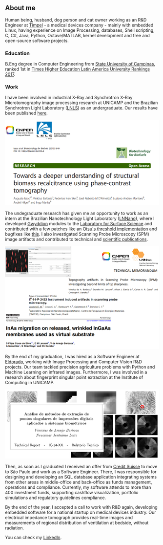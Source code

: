 ## About me

Human being, husband, dog person and cat owner working as an R&D Engineer at [Timpel](http://www.timpelmedical.com) - a medical devices company - mainly with embedded Linux, having experience on Image Processing, databases, Shell scripting, C, C#, Java, Python, Octave/MATLAB, kernel development and free and open-source software projects.

### Education

B.Eng degree in Computer Engineering from [State University of Campinas](http://www.unicamp.br/unicamp/english), ranked 1st in [Times Higher Education Latin America University Rankings 2017](https://www.timeshighereducation.com/world-university-rankings/2017/latin-america-university-rankings).

### Work

I have been involved in industrial X-Ray and Synchrotron X-Ray Microtomography image processing research at UNICAMP and the Brazilian Synchrotron Light Laboratory ([LNLS](http://www.lnls.cnpem.br)) as an undergraduate. Our results have been published [here](https://doi.org/10.1186/s13068-015-0229-8).

![LNLS publications](https://github.com/vbarboza/vbarboza.github.com/blob/master/img/lnls.png?raw=true)

The undegraduate research has given me an opportunity to work as an intern at the Brazilian Nanotechnology Light Laboratory ([LNNano](http://lnnano.cnpem.br)), where I developed [Gwyddion](htt://www.gwyddion.net) modules to the [Laboratory for Surface Science](http://lnnano.cnpem.br/laboratories/lcs) and contributed with a few patches like an [Otsu's threshold implementation](https://sourceforge.net/p/gwyddion/code/15479) and bugfixes like [this](https://sourceforge.net/p/gwyddion/code/16000). I also investigated Scanning Probe Microscopy (SPM) image artifacts and contributed to technical and [scientific publications](https://doi.org/10.1088/0957-4484/25/45/455603).

![LNNano publications](https://github.com/vbarboza/vbarboza.github.com/blob/master/img/lnnano.png?raw=true)


By the end of my graduation, I was hired as a Software Engineer at [Eldorado](http://www.eldorado.org.br/eldorado/?lang=en), working with Image Processing and Computer Vision R&D projects. Our team tackled precision agriculture problems with Python and Machine Learning on infrared images. Furthermore, I was involved in a research about fingerprint singular point extraction at the Institute of Computing in UNICAMP.

![Fingerprint singular point extraction](https://github.com/vbarboza/vbarboza.github.com/blob/master/img/fp.png?raw=true)

Then, as soon as I graduated I received an offer from [Credit Suisse](https://br.credit-suisse.com/site/index.seam) to move to São Paulo and work as a Software Engineer. There, I was responsible for designing and developing an SQL database application integrating systems from other areas in middle-office and back-office as funds management, operations and compliance. Currently, my software attends to more than 400 investment funds, supporting cashflow visualization, portfolio simulations and regulatory guidelines compliance.

By the end of the year, I accepted a call to work with R&D again, developing embedded software for a national startup on medical devices industry. Our electrical impedance tomograph provides real-time images and measurements of regional distribution of ventilation at bedside, without radiation.

You can check my [LinkedIn](https://www.linkedin.com/in/barboza/en).
